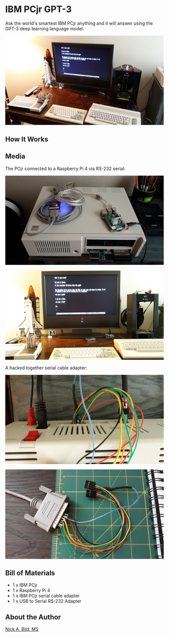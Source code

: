 # IBM PCjr GPT-3

Ask the world's smartest IBM PCjr anything and it will answer using the GPT-3 deep learning language model.

![](https://raw.githubusercontent.com/nickbild/pcjr_gpt3/main/media/computer_angle_sm.jpg)

## How It Works

## Media

The PCjr connected to a Raspberry Pi 4 via RS-232 serial:

![](https://raw.githubusercontent.com/nickbild/pcjr_gpt3/main/media/pcjr_sm.jpg)

![](https://raw.githubusercontent.com/nickbild/pcjr_gpt3/main/media/monitor_front_sm.jpg)

A hacked together serial cable adapter:

![](https://raw.githubusercontent.com/nickbild/pcjr_gpt3/main/media/serial_cable_sm.jpg)

![](https://raw.githubusercontent.com/nickbild/pcjr_gpt3/main/media/serial_cable_close_sm.jpg)

## Bill of Materials

- 1 x IBM PCjr
- 1 x Raspberry Pi 4
- 1 x IBM PCjr serial cable adapter
- 1 x USB to Serial RS-232 Adapter

## About the Author

[Nick A. Bild, MS](https://nickbild79.firebaseapp.com/#!/)
